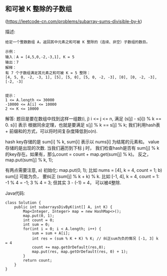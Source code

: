 ## 和可被 K 整除的子数组
(https://leetcode-cn.com/problems/subarray-sums-divisible-by-k)

描述:

```
给定一个整数数组 A，返回其中元素之和可被 K 整除的（连续、非空）子数组的数目。

示例：
输入：A = [4,5,0,-2,-3,1], K = 5
输出：7
解释：
有 7 个子数组满足其元素之和可被 K = 5 整除：
[4, 5, 0, -2, -3, 1], [5], [5, 0], [5, 0, -2, -3], [0], [0, -2, -3], [-2, -3]
 

提示：
1 <= A.length <= 30000
-10000 <= A[i] <= 10000
2 <= K <= 10000
```

解答:
题目是要在数组中找到这样一组数(i, j) i <= j <= n, 满足 (s[j] - s[i]) % k == 0. s[i] 表示 
根据同余定理，也就是要满足 s[j] % k == s[j] % k;
我们利用hash表 + 前缀和的方式，可以将时间复杂度降低到o(n).

hash key存储的是 sum[i] % k, sum[i] 表示以 nums[i] 为结尾的元素和。 value 存储的是出现的次数.
当我们遍历到下标 j 时， 我们检查hash是否有 sum[j] % k 的key存在。如果有，那么count = count + map.get(sum[j] % k)。
反之，map.put(sum[j] % k, 1);

有两点需要注意, 
a) 初始化: map.put(0, 1); 比如 nums = [4], k = 4, count = 1;
b) sum[j] 可能为负， 要纠正 (sum[j] % k + k) % k. 比如 [-1, 4], k = 4, count = 1:
-1 % 4 = -1; 
3 % 4 = 3;
但其实 3 - (-1) = 4， 可以被4整除.


Java代码:

```
class Solution {
    public int subarraysDivByK(int[] A, int K) {
        Map<Integer, Integer> map = new HashMap<>();
        map.put(0, 1);
        int count = 0;
        int sum = 0;
        for(int i = 0; i < A.length; i++) {
            sum = sum + A[i];
            int res = (sum % K + K) % K; // 纠正sum为负的情况 [-1, 3] k = 4 
            count += map.getOrDefault(res,0);
            map.put(res, map.getOrDefault(res, 0) + 1);
        }
        return count;
    }
}
```

